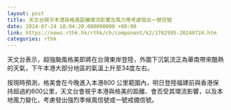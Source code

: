 ```yaml
---
layout: post
title: 天文台視乎本港與格美距離環流影響及風力等考慮發出一號信號
date: 2024-07-24 18:04:20.000000000 +08:00
link: https://news.rthk.hk/rthk/ch/component/k2/1762995-20240724.htm
categories: rthk
---
```


天文台表示，超強颱風格美即將在台灣東岸登陸，外圍下沉氣流正為華南帶來酷熱的天氣，下午本港大部分地區的氣溫上升至34度左右。

按現時預測，格美會在今晚進入本港800 公里範圍內，明日登陸福建前與香港保持超過約600公里，天文台會視乎本港與格美的距離、會否受其環流影響，以及本地風力變化，考慮發出強烈季候風信號或一號戒備信號。
